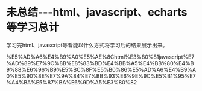 # 未总结---html、javascript、echarts等学习总计

学习完html、javascript等看能以什么方式将学习后的结果展示出来。

%E5%AD%A6%E4%B9%A0%E5%AE%8Chtml%E3%80%81javascript%E7%AD%89%E7%9C%8B%E8%83%BD%E4%BB%A5%E4%BB%80%E4%B9%88%E6%96%B9%E5%BC%8F%E5%B0%86%E5%AD%A6%E4%B9%A0%E5%90%8E%E7%9A%84%E7%BB%93%E6%9E%9C%E5%B1%95%E7%A4%BA%E5%87%BA%E6%9D%A5%E3%80%82
